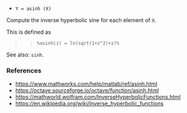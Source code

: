 - `Y = asinh (X)`

Compute the inverse hyperbolic sine for each element of `X`.

This is defined as

> > `%asinh(z) = ln(sqrt(1+z^2)+z)%`

See also: `sinh`.

### References

- https://www.mathworks.com/help/matlab/ref/asinh.html
- https://octave.sourceforge.io/octave/function/asinh.html
- https://mathworld.wolfram.com/InverseHyperbolicFunctions.html
- https://en.wikipedia.org/wiki/Inverse_hyperbolic_functions
